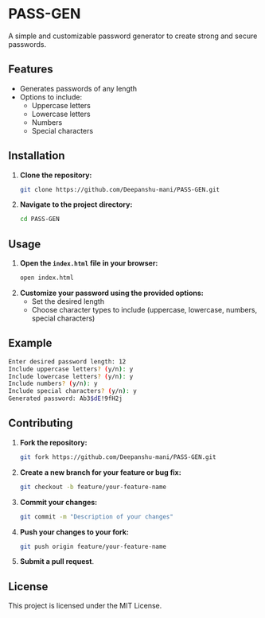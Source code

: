 
# PASS-GEN

A simple and customizable password generator to create strong and secure passwords.

## Features

- Generates passwords of any length
- Options to include:
  - Uppercase letters
  - Lowercase letters
  - Numbers
  - Special characters

## Installation

1. **Clone the repository:**
   ```sh
   git clone https://github.com/Deepanshu-mani/PASS-GEN.git
   ```
2. **Navigate to the project directory:**
   ```sh
   cd PASS-GEN
   ```

## Usage

1. **Open the `index.html` file in your browser:**
   ```sh
   open index.html
   ```
2. **Customize your password using the provided options:**
   - Set the desired length
   - Choose character types to include (uppercase, lowercase, numbers, special characters)

## Example

```sh
Enter desired password length: 12
Include uppercase letters? (y/n): y
Include lowercase letters? (y/n): y
Include numbers? (y/n): y
Include special characters? (y/n): y
Generated password: Ab3$dE!9fH2j
```

## Contributing

1. **Fork the repository:**
   ```sh
   git fork https://github.com/Deepanshu-mani/PASS-GEN.git
   ```
2. **Create a new branch for your feature or bug fix:**
   ```sh
   git checkout -b feature/your-feature-name
   ```
3. **Commit your changes:**
   ```sh
   git commit -m "Description of your changes"
   ```
4. **Push your changes to your fork:**
   ```sh
   git push origin feature/your-feature-name
   ```
5. **Submit a pull request**.

## License

This project is licensed under the MIT License.
